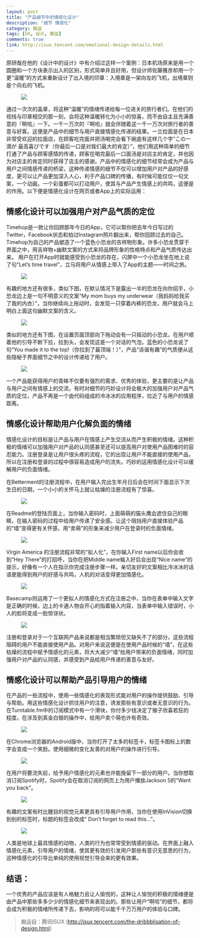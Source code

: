 ```yaml
---
layout: post
title: "产品细节中的情感化设计"
description: "细节 情感化"
category: 搬运
tags: [UX, 设计, 搬运]
comments: true
link: http://isux.tencent.com/emotional-design-details.html
---
```


原研哉在他的《设计中的设计》中有介绍过这样一个案例：日本机场原来是用一个圆圈和一个方块表示出入的区别，形式简单并且好用，但设计师佐藤雅彦却用一个更“温暖”的方式来重新设计了出入境的印章：入境章是一架向左的飞机，出境章则是个向右的飞机。

<figure>
	<img src="http://isux.tencent.com/wp-content/uploads/2014/12/20141203175037438.png">
</figure>

通过一次次的盖章，将这种“温暖”的情绪传递给每一位进关的旅行者们。在他们的视线与印章相交的那一刻，会将这种温暖转化为小小的惊喜，而不由自主且充满善意的『啊哈』一下。一千一万次的『啊哈』就会伴随着这一千一万次对旅行者的善意与好客。这便是产品中的细节与用户直接情感化传递的结果。一兰拉面是在日本非常受欢迎的拉面店，在顾客吃完面并把汤喝完会看下碗底有这样几个字“この一滴が 最高喜びです（你最后一口是对我们最大的肯定）”，他们用这种简单的细节打通了产品与顾客感情的传递，顾客在喝完最后一口面汤是对店主的肯定，并也因为对店主的肯定同时获得了店主的感谢。产品中的情感化的细节经常会成为产品与用户之间情感传递的桥梁，这种传递情感的细节不仅可以增加用户对产品的好感度，更可以让产品更加深入人心，利于产品口碑的传播，有时候可能仅仅一句文案，一个动画，一个彩蛋都可以打动用户，使其与产品产生情感上的共鸣，这便是的作用。以下便是情感化设计在网页或者App上的实际运用：

## **情感化设计可以加强用户对产品气质的定位** ##

Timehop是一款让你回顾那年今日的App，它可以帮你把去年今日写过的Twitter，Facebook状态和拍过Instagram照片翻出来，帮你回顾过去的自己。Timehop为自己的产品塑造了一个蓝色小恐龙的吉祥物形象。许多小恐龙贯穿于界面之中，用吉祥物+幽默文案的方式来将品牌形象的性格特点和产品气质传达出来。 用户在打开App时就能感受到小恐龙的存在，闪屏中一个小恐龙坐在地上说了句“Let’s time travel”，立马将用户从情感上带入了App的主题——时间之旅。 

<figure>
	<img src="http://isux.tencent.com/wp-content/uploads/2014/12/20141203185743753.png">
</figure>

有趣的地方还有很多，类似下图，在默认情况下是露出一半的恐龙在向你招手，小恐龙边上是一句不明意义的文案“My mom buys my underwear（我妈妈给我买了我的内衣）”，当你继续向上拖动时，会发现一只穿着内裤的恐龙，用户就会马上明白上面这句幽默文案的含义。

<figure>
	<img src="http://isux.tencent.com/wp-content/uploads/2014/12/20141203185618515-590x523.png">
</figure>

类似的地方还有下图，在设置页面顶部向下拖动会有一只摇动的小恐龙，在用户顺着他的引导不断下拉，拉到头，会发现这是一个对话的气泡，蓝色的小恐龙说了句“You made it to the top!（你拉到了最顶端！）”，产品“诙谐有趣”的气质便从这些隐秘于界面细节之中的设计传递给了用户。

<figure>
	<img src="http://isux.tencent.com/wp-content/uploads/2014/12/20141203190226807-590x523.png">
</figure>

一个产品能获得用户的青睐不仅要有强烈的需求、优秀的体验，更主要的是让产品与用户之间有情感上的交流，有时对细节的巧妙设计将会极大的加强用户对产品气质的定位，产品不再是一个由代码组成的冷冰冰的应用程序，拉近了与用户的情感距离。

## **情感化设计帮助用户化解负面的情绪** ##

情感化设计的目标是让产品与用户在情感上产生交流从而产生积极的情绪。这种积极的情绪可以加强用户对产品的认同感甚至还可以提高用户对使用产品困难时的容忍能力。注册登录是让用户很头疼的流程，它的出现让用户不能直接的使用产品，所以在注册和登录的过程中很容易造成用户的流失。巧妙的运用情感化设计可以缓解用户的负面情绪。

在Betterment的注册流程中，在用户输入完出生年月日后会在时间下面显示下次生日的日期，一个小小的关怀马上就让枯燥的注册流程有了惊喜。

<figure>
	<img src="http://isux.tencent.com/wp-content/uploads/2014/12/20141203190823478.png">
</figure>

在Readme的登陆页面上，当你输入密码时，上面萌萌的猫头鹰会遮住自己的眼睛，在输入密码的过程中给用户传递了安全感。让这个阻挡用户直接体验产品的“墙”变得更有关怀感，用“卖萌”的形象来减少用户在登录时的负面情绪。 

<figure>
	<img src="http://isux.tencent.com/wp-content/uploads/2014/12/20141203191006677.png">
</figure>

Virgin America 的注册流程非常的“拟人化”，在你输入First name以后你会收到“Hey There”的打招呼，当你在把Middle name输入好后会出现“Nice name”的提示，好像有一个人在指示你完成注册步骤一样。亲切友好的文案相比冷冰冰的话语更能得到用户的好感与共鸣，人机的对话变得更加情感化。

<figure>
	<img src="http://isux.tencent.com/wp-content/uploads/2014/12/20141203191124669.png">
</figure>

Basecamp则运用了一个更拟人的情感化方式在注册之中，当你在表单中输入文字是正确的时候，边上的卡通人物会开心的指着输入内容，当表单中输入错误时，小人的脸将变成一脸惊讶状。 <figure>
	<img src="http://isux.tencent.com/wp-content/uploads/2014/12/20141203192655765-590x523.png">
</figure>

注册和登录对于一个互联网产品来说都是相当繁琐但又缺失不了的部分，这些流程阻碍的用户不能直接使用产品。对用户来说这便是在使用产品时候的“墙”，在这些枯燥的流程中赋予情感化的元素，将大大减少“墙”给用户带来的负面情绪，同时加强用户对产品的认同感，并感受到产品给用户传递的善意与友好。

## **情感化设计可以帮助产品引导用户的情绪** ##

在产品的一些流程中，使用一些情感化的表现形式能对用户的操作提供鼓励、引导与帮助。用这些情感化设计抓住用户的注意，诱发那些有意识或者无意识的行为。 在Turntable.fm中的订阅模式中有一个滑块，你付多少钱决定了猴子欣喜若狂的程度。在涉及到真金白银的操作中，给用户卖个萌也许有奇效。

<figure>
	<img src="http://isux.tencent.com/wp-content/uploads/2014/12/20141203192015200-590x378.png">
</figure>

在Chrome浏览器的Android版中，当你打开了太多的标签卡，标签卡图标上的数字会变成一个笑脸。使用细微的变化友善的对用户的操作进行引导。

<figure>
	<img src="http://isux.tencent.com/wp-content/uploads/2014/12/20141203192113165-590x89.jpg">
</figure>

在用户将要流失前，给予用户情感化的元素也许能挽留下一部分的用户。当你想取消订阅Spotify时，Spotify会在取消订阅的网页上为用户播放Jackson 5的“Want you back”。

<figure>
	<img src="http://isux.tencent.com/wp-content/uploads/2014/12/20141203192636392-590x288.jpg">
</figure>

有趣的文案有时比醒目的视觉元素更具有引导用户作用，当你在使用InVision切换到别的标签时，标题的标签会改成“ Don’t forget to read this…”。

<figure>
	<img src="http://isux.tencent.com/wp-content/uploads/2014/12/2014120319232165.gif">
</figure>

人类是地球上最具情感的动物，人类的行为也常常受到情感的驱动。在界面上融入情感化元素，引导用户的情绪，使其更有效的引发用户那些有意识无意思的行为，这种情感化的引导比单纯的使用视觉引导会来的更有效果。

## **结语：** ##

一个优秀的产品应该是有人格魅力且让人愉悦的，这种让人愉悦的积极的情绪便是由产品中那些多多少少的情感化细节来表现出的。那些让用户“啊哈”的细节，都将会成为积极的情绪所传递下去，影响的将可以能千千万万用户的体验与口碑。

> 搬运自：腾讯ISUX (http://isux.tencent.com/the-dribbblisation-of-design.html)